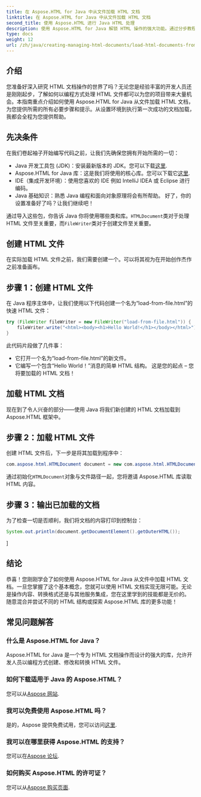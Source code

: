 ```yaml
---
title: 在 Aspose.HTML for Java 中从文件加载 HTML 文档
linktitle: 在 Aspose.HTML for Java 中从文件加载 HTML 文档
second_title: 使用 Aspose.HTML 进行 Java HTML 处理
description: 使用 Aspose.HTML for Java 解锁 HTML 操作的强大功能。通过分步教程学习如何从文件加载 HTML 文档。
type: docs
weight: 12
url: /zh/java/creating-managing-html-documents/load-html-documents-from-file/
---
```

## 介绍
您准备好深入研究 HTML 文档操作的世界了吗？无论您是经验丰富的开发人员还是刚刚起步，了解如何以编程方式处理 HTML 文件都可以为您的项目带来大量机会。本指南重点介绍如何使用 Aspose.HTML for Java 从文件加载 HTML 文档，为您提供所需的所有必要步骤和提示。从设置环境到执行第一次成功的文档加载，我都会全程为您提供帮助。
## 先决条件
在我们卷起袖子开始编写代码之前，让我们先确保您拥有开始所需的一切：
-  Java 开发工具包 (JDK)：安装最新版本的 JDK。您可以下载[这里](https://www.oracle.com/java/technologies/javase-jdk11-downloads.html).
- Aspose.HTML for Java 库：这是我们将使用的核心库。您可以下载它[这里](https://releases.aspose.com/html/java/).
- IDE（集成开发环境）：使用您喜欢的 IDE 例如 IntelliJ IDEA 或 Eclipse 进行编码。
- Java 基础知识：熟悉 Java 编程和面向对象原理将会有所帮助。
好了，你的设置准备好了吗？让我们继续吧！

通过导入这些包，你告诉 Java 你将使用哪些类和库。`HTMLDocument`类对于处理 HTML 文件至关重要，而`FileWriter`类对于创建文件至关重要。
## 创建 HTML 文件
在实际加载 HTML 文件之前，我们需要创建一个。可以将其视为在开始创作杰作之前准备画布。
## 步骤 1：创建 HTML 文件
在 Java 程序主体中，让我们使用以下代码创建一个名为“load-from-file.html”的快速 HTML 文件：
```java
try (FileWriter fileWriter = new FileWriter("load-from-file.html")) {
    fileWriter.write("<html><body><h1>Hello World!</h1></body></html>");
}
```
此代码片段做了几件事：
- 它打开一个名为“load-from-file.html”的新文件。
- 它编写一个包含“Hello World！”消息的简单 HTML 结构。
这是您的起点 – 您将要加载的 HTML 文档！
## 加载 HTML 文档
现在到了令人兴奋的部分——使用 Java 将我们新创建的 HTML 文档加载到 Aspose.HTML 框架中。
## 步骤 2：加载 HTML 文件
创建 HTML 文件后，下一步是将其加载到程序中：
```java
com.aspose.html.HTMLDocument document = new com.aspose.html.HTMLDocument("load-from-file.html");
```
通过初始化`HTMLDocument`对象与文件路径一起，您将邀请 Aspose.HTML 库读取 HTML 内容。
## 步骤 3：输出已加载的文档
为了检查一切是否顺利，我们将文档的内容打印到控制台：
```java
System.out.println(document.getDocumentElement().getOuterHTML());
```
]
## 结论
恭喜！您刚刚学会了如何使用 Aspose.HTML for Java 从文件中加载 HTML 文档。一旦您掌握了这个基本概念，您就可以使用 HTML 文档实现无限可能。无论是操作内容、转换格式还是与其他服务集成，您在这里学到的技能都是无价的。 
随意混合并尝试不同的 HTML 结构或探索 Aspose.HTML 库的更多功能！
## 常见问题解答
### 什么是 Aspose.HTML for Java？  
Aspose.HTML for Java 是一个专为 HTML 文档操作而设计的强大的库，允许开发人员以编程方式创建、修改和转换 HTML 文件。
### 如何下载适用于 Java 的 Aspose.HTML？  
您可以从[Aspose 网站](https://releases.aspose.com/html/java/).
### 我可以免费使用 Aspose.HTML 吗？  
是的，Aspose 提供免费试用，您可以访问[这里](https://releases.aspose.com/).
### 我可以在哪里获得 Aspose.HTML 的支持？  
您可以在[Aspose 论坛](https://forum.aspose.com/c/html/29).
### 如何购买 Aspose.HTML 的许可证？  
您可以从[Aspose 购买页面](https://purchase.aspose.com/buy).